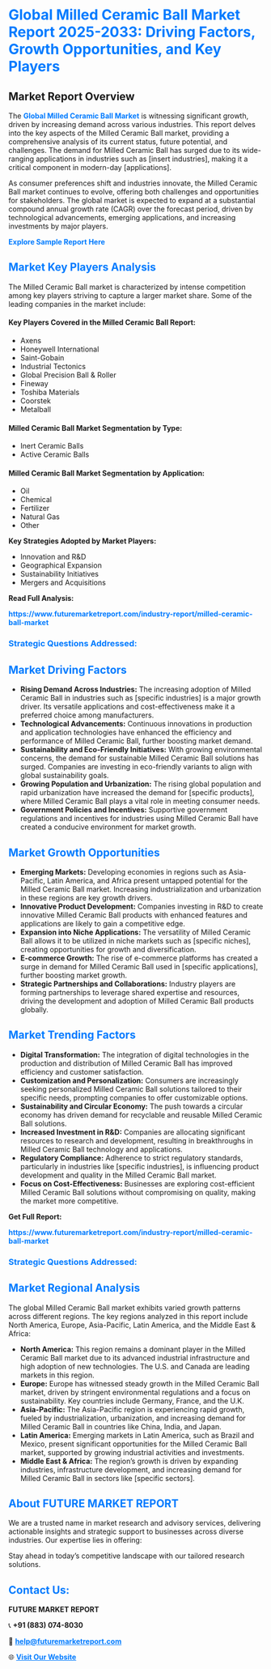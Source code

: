 <h1 style="color: #007BFF;">Global Milled Ceramic Ball Market Report 2025-2033: Driving Factors, Growth Opportunities, and Key Players</h1>

<section id="overview">
<h2>Market Report Overview</h2>
<p>The <a href="https://www.futuremarketreport.com/industry-report/milled-ceramic-ball-market" style="color: #007BFF; text-decoration: none;"><strong>Global Milled Ceramic Ball Market</strong></a> is witnessing significant growth, driven by increasing demand across various industries. This report delves into the key aspects of the Milled Ceramic Ball market, providing a comprehensive analysis of its current status, future potential, and challenges. The demand for Milled Ceramic Ball has surged due to its wide-ranging applications in industries such as [insert industries], making it a critical component in modern-day [applications].</p>
<p>As consumer preferences shift and industries innovate, the Milled Ceramic Ball market continues to evolve, offering both challenges and opportunities for stakeholders. The global market is expected to expand at a substantial compound annual growth rate (CAGR) over the forecast period, driven by technological advancements, emerging applications, and increasing investments by major players.</p>
</section>

<section id="overview">
<p><a href="https://www.futuremarketreport.com/request-sample/reportId=50540" style="color: #007BFF; text-decoration: none;"><strong>Explore Sample Report Here</strong></a></p>
</section>

<section id="key-players">
<h2 style="color: #007BFF;">Market Key Players Analysis</h2>
<p>The Milled Ceramic Ball market is characterized by intense competition among key players striving to capture a larger market share. Some of the leading companies in the market include:</p>
<h4>Key Players Covered in the Milled Ceramic Ball Report:</h4>
<ul><li>Axens</li><li>Honeywell International</li><li>Saint-Gobain</li><li>Industrial Tectonics</li><li>Global Precision Ball &amp; Roller</li><li>Fineway</li><li>Toshiba Materials</li><li>Coorstek</li><li>Metalball</li></ul>
<h4>Milled Ceramic Ball Market Segmentation by Type:</h4>
<ul><li>Inert Ceramic Balls</li><li>Active Ceramic Balls</li></ul>

<h4>Milled Ceramic Ball Market Segmentation by Application:</h4>
<ul><li>Oil</li><li>Chemical</li><li>Fertilizer</li><li>Natural Gas</li><li>Other</li></ul>
<p><strong>Key Strategies Adopted by Market Players:</strong></p>
<ul>
<li>Innovation and R&D</li>
<li>Geographical Expansion</li>
<li>Sustainability Initiatives</li>
<li>Mergers and Acquisitions</li>
</ul>
</section>

<section>
<p><strong>Read Full Analysis: </strong></p><a href="https://www.futuremarketreport.com/industry-report/milled-ceramic-ball-market" style="color: #007BFF; text-decoration: none;"><strong>https://www.futuremarketreport.com/industry-report/milled-ceramic-ball-market</strong></a>
<h3 style="color: #007BFF;">Strategic Questions Addressed:</h3>
</section>

<section id="driving-factors">
<h2 style="color: #007BFF;">Market Driving Factors</h2>
<ul>
<li><strong>Rising Demand Across Industries:</strong> The increasing adoption of Milled Ceramic Ball in industries such as [specific industries] is a major growth driver. Its versatile applications and cost-effectiveness make it a preferred choice among manufacturers.</li>
<li><strong>Technological Advancements:</strong> Continuous innovations in production and application technologies have enhanced the efficiency and performance of Milled Ceramic Ball, further boosting market demand.</li>
<li><strong>Sustainability and Eco-Friendly Initiatives:</strong> With growing environmental concerns, the demand for sustainable Milled Ceramic Ball solutions has surged. Companies are investing in eco-friendly variants to align with global sustainability goals.</li>
<li><strong>Growing Population and Urbanization:</strong> The rising global population and rapid urbanization have increased the demand for [specific products], where Milled Ceramic Ball plays a vital role in meeting consumer needs.</li>
<li><strong>Government Policies and Incentives:</strong> Supportive government regulations and incentives for industries using Milled Ceramic Ball have created a conducive environment for market growth.</li>
</ul>
</section>

<section id="growth-opportunities">
<h2 style="color: #007BFF;">Market Growth Opportunities</h2>
<ul>
<li><strong>Emerging Markets:</strong> Developing economies in regions such as Asia-Pacific, Latin America, and Africa present untapped potential for the Milled Ceramic Ball market. Increasing industrialization and urbanization in these regions are key growth drivers.</li>
<li><strong>Innovative Product Development:</strong> Companies investing in R&D to create innovative Milled Ceramic Ball products with enhanced features and applications are likely to gain a competitive edge.</li>
<li><strong>Expansion into Niche Applications:</strong> The versatility of Milled Ceramic Ball allows it to be utilized in niche markets such as [specific niches], creating opportunities for growth and diversification.</li>
<li><strong>E-commerce Growth:</strong> The rise of e-commerce platforms has created a surge in demand for Milled Ceramic Ball used in [specific applications], further boosting market growth.</li>
<li><strong>Strategic Partnerships and Collaborations:</strong> Industry players are forming partnerships to leverage shared expertise and resources, driving the development and adoption of Milled Ceramic Ball products globally.</li>
</ul>
</section>

<section id="trending-factors">
<h2 style="color: #007BFF;">Market Trending Factors</h2>
<ul>
<li><strong>Digital Transformation:</strong> The integration of digital technologies in the production and distribution of Milled Ceramic Ball has improved efficiency and customer satisfaction.</li>
<li><strong>Customization and Personalization:</strong> Consumers are increasingly seeking personalized Milled Ceramic Ball solutions tailored to their specific needs, prompting companies to offer customizable options.</li>
<li><strong>Sustainability and Circular Economy:</strong> The push towards a circular economy has driven demand for recyclable and reusable Milled Ceramic Ball solutions.</li>
<li><strong>Increased Investment in R&D:</strong> Companies are allocating significant resources to research and development, resulting in breakthroughs in Milled Ceramic Ball technology and applications.</li>
<li><strong>Regulatory Compliance:</strong> Adherence to strict regulatory standards, particularly in industries like [specific industries], is influencing product development and quality in the Milled Ceramic Ball market.</li>
<li><strong>Focus on Cost-Effectiveness:</strong> Businesses are exploring cost-efficient Milled Ceramic Ball solutions without compromising on quality, making the market more competitive.</li>
</ul>
</section>

<section>
<p><strong>Get Full Report: </strong></p><a href="https://www.futuremarketreport.com/industry-report/milled-ceramic-ball-market" style="color: #007BFF; text-decoration: none;"><strong>https://www.futuremarketreport.com/industry-report/milled-ceramic-ball-market</strong></a>
<h3 style="color: #007BFF;">Strategic Questions Addressed:</h3>
</section>


<section id="regional-analysis">
<h2 style="color: #007BFF;">Market Regional Analysis</h2>
<p>The global Milled Ceramic Ball market exhibits varied growth patterns across different regions. The key regions analyzed in this report include North America, Europe, Asia-Pacific, Latin America, and the Middle East & Africa:</p>
<ul>
<li><strong>North America:</strong> This region remains a dominant player in the Milled Ceramic Ball market due to its advanced industrial infrastructure and high adoption of new technologies. The U.S. and Canada are leading markets in this region.</li>
<li><strong>Europe:</strong> Europe has witnessed steady growth in the Milled Ceramic Ball market, driven by stringent environmental regulations and a focus on sustainability. Key countries include Germany, France, and the U.K.</li>
<li><strong>Asia-Pacific:</strong> The Asia-Pacific region is experiencing rapid growth, fueled by industrialization, urbanization, and increasing demand for Milled Ceramic Ball in countries like China, India, and Japan.</li>
<li><strong>Latin America:</strong> Emerging markets in Latin America, such as Brazil and Mexico, present significant opportunities for the Milled Ceramic Ball market, supported by growing industrial activities and investments.</li>
<li><strong>Middle East & Africa:</strong> The region’s growth is driven by expanding industries, infrastructure development, and increasing demand for Milled Ceramic Ball in sectors like [specific sectors].</li>
</ul>
</section>

<footer>
<h2 style="color: #007BFF;">About FUTURE MARKET REPORT</h2>
<p>We are a trusted name in market research and advisory services, delivering actionable insights and strategic support to businesses across diverse industries. Our expertise lies in offering:</p>

<p>Stay ahead in today’s competitive landscape with our tailored research solutions.</p>

<h2 style="color: #007BFF;">Contact Us:</h2>
<p><strong>FUTURE MARKET REPORT</strong></p>
<p>📞 <strong>+91 (883) 074-8030</strong></p>
<p>📧 <strong><a href="mailto:help@futuremarketreport.com" style="color: #007BFF;">help@futuremarketreport.com</a></strong></p>
<p>🌐 <strong><a href="https://www.futuremarketreport.com/" style="color: #007BFF;">Visit Our Website</a></strong></p>
</footer>